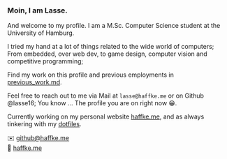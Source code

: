 ### Moin, I am  Lasse.

And welcome to my profile. I am a M.Sc. Computer Science student at the University of Hamburg.

I tried my hand at a lot of things related to the wide world of computers;   
From embedded, over web dev, to game design, computer vision and competitive programming;


Find my work on this profile and previous employments in [previous_work.md](./previous_work.md).

Feel free to reach out to me via Mail at `lasse@haffke.me` or on Github @lasse16; You know ... The profile you are on right now 😁.  

Currently working on my personal website [haffke.me](https://haffke.me), and as always tinkering with my [dotfiles](https://github.com/lasse16/dotfiles).


✉️ github@haffke.me  
🔗 [haffke.me](https://haffke.me)
